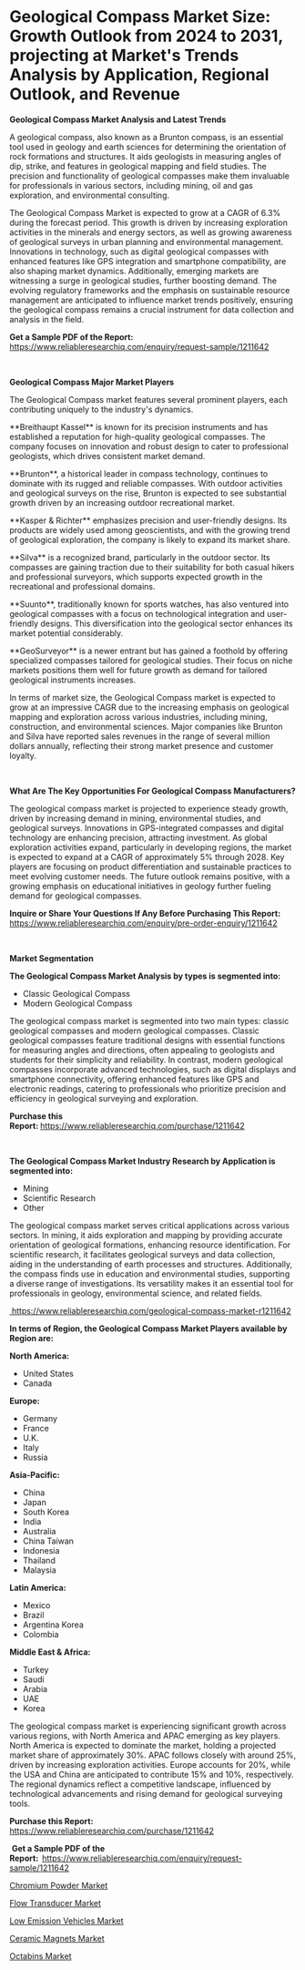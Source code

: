 <p><h1>Geological Compass Market Size: Growth Outlook from 2024 to 2031, projecting at Market's Trends Analysis by Application, Regional Outlook, and Revenue</h1></p><p><strong>Geological Compass Market Analysis and Latest Trends</strong></p>
<p><p>A geological compass, also known as a Brunton compass, is an essential tool used in geology and earth sciences for determining the orientation of rock formations and structures. It aids geologists in measuring angles of dip, strike, and features in geological mapping and field studies. The precision and functionality of geological compasses make them invaluable for professionals in various sectors, including mining, oil and gas exploration, and environmental consulting.</p><p>The Geological Compass Market is expected to grow at a CAGR of 6.3% during the forecast period. This growth is driven by increasing exploration activities in the minerals and energy sectors, as well as growing awareness of geological surveys in urban planning and environmental management. Innovations in technology, such as digital geological compasses with enhanced features like GPS integration and smartphone compatibility, are also shaping market dynamics. Additionally, emerging markets are witnessing a surge in geological studies, further boosting demand. The evolving regulatory frameworks and the emphasis on sustainable resource management are anticipated to influence market trends positively, ensuring the geological compass remains a crucial instrument for data collection and analysis in the field.</p></p>
<p><strong>Get a Sample PDF of the Report:&nbsp;</strong> <a href="https://www.reliableresearchiq.com/enquiry/request-sample/1211642?utm_campaign=101&utm_medium=2&utm_source=Github&utm_content=ia&utm_term=17122024&utm_id=geological-compass">https://www.reliableresearchiq.com/enquiry/request-sample/1211642</a></p>
<p>&nbsp;</p>
<p><strong>Geological Compass Major Market Players</strong></p>
<p><p>The Geological Compass market features several prominent players, each contributing uniquely to the industry's dynamics. </p><p>**Breithaupt Kassel** is known for its precision instruments and has established a reputation for high-quality geological compasses. The company focuses on innovation and robust design to cater to professional geologists, which drives consistent market demand. </p><p>**Brunton**, a historical leader in compass technology, continues to dominate with its rugged and reliable compasses. With outdoor activities and geological surveys on the rise, Brunton is expected to see substantial growth driven by an increasing outdoor recreational market. </p><p>**Kasper & Richter** emphasizes precision and user-friendly designs. Its products are widely used among geoscientists, and with the growing trend of geological exploration, the company is likely to expand its market share. </p><p>**Silva** is a recognized brand, particularly in the outdoor sector. Its compasses are gaining traction due to their suitability for both casual hikers and professional surveyors, which supports expected growth in the recreational and professional domains. </p><p>**Suunto**, traditionally known for sports watches, has also ventured into geological compasses with a focus on technological integration and user-friendly designs. This diversification into the geological sector enhances its market potential considerably. </p><p>**GeoSurveyor** is a newer entrant but has gained a foothold by offering specialized compasses tailored for geological studies. Their focus on niche markets positions them well for future growth as demand for tailored geological instruments increases.</p><p>In terms of market size, the Geological Compass market is expected to grow at an impressive CAGR due to the increasing emphasis on geological mapping and exploration across various industries, including mining, construction, and environmental sciences. Major companies like Brunton and Silva have reported sales revenues in the range of several million dollars annually, reflecting their strong market presence and customer loyalty.</p></p>
<p>&nbsp;</p>
<p><strong>What Are The Key Opportunities For Geological Compass Manufacturers?</strong></p>
<p><p>The geological compass market is projected to experience steady growth, driven by increasing demand in mining, environmental studies, and geological surveys. Innovations in GPS-integrated compasses and digital technology are enhancing precision, attracting investment. As global exploration activities expand, particularly in developing regions, the market is expected to expand at a CAGR of approximately 5% through 2028. Key players are focusing on product differentiation and sustainable practices to meet evolving customer needs. The future outlook remains positive, with a growing emphasis on educational initiatives in geology further fueling demand for geological compasses.</p></p>
<p><strong>Inquire or Share Your Questions If Any Before Purchasing This Report:</strong> <a href="https://www.reliableresearchiq.com/enquiry/pre-order-enquiry/1211642?utm_campaign=101&utm_medium=2&utm_source=Github&utm_content=ia&utm_term=17122024&utm_id=geological-compass">https://www.reliableresearchiq.com/enquiry/pre-order-enquiry/1211642</a></p>
<p>&nbsp;</p>
<p><strong>Market Segmentation</strong></p>
<p><strong>The Geological Compass Market Analysis by types is segmented into:</strong></p>
<p><ul><li>Classic Geological Compass</li><li>Modern Geological Compass</li></ul></p>
<p><p>The geological compass market is segmented into two main types: classic geological compasses and modern geological compasses. Classic geological compasses feature traditional designs with essential functions for measuring angles and directions, often appealing to geologists and students for their simplicity and reliability. In contrast, modern geological compasses incorporate advanced technologies, such as digital displays and smartphone connectivity, offering enhanced features like GPS and electronic readings, catering to professionals who prioritize precision and efficiency in geological surveying and exploration.</p></p>
<p><strong>Purchase this Report:&nbsp;</strong><a href="https://www.reliableresearchiq.com/purchase/1211642?utm_campaign=101&utm_medium=2&utm_source=Github&utm_content=ia&utm_term=17122024&utm_id=geological-compass">https://www.reliableresearchiq.com/purchase/1211642</a></p>
<p>&nbsp;</p>
<p><strong>The Geological Compass Market Industry Research by Application is segmented into:</strong></p>
<p><ul><li>Mining</li><li>Scientific Research</li><li>Other</li></ul></p>
<p><p>The geological compass market serves critical applications across various sectors. In mining, it aids exploration and mapping by providing accurate orientation of geological formations, enhancing resource identification. For scientific research, it facilitates geological surveys and data collection, aiding in the understanding of earth processes and structures. Additionally, the compass finds use in education and environmental studies, supporting a diverse range of investigations. Its versatility makes it an essential tool for professionals in geology, environmental science, and related fields.</p></p>
<p><a href="https://www.reliableresearchiq.com/geological-compass-market-r1211642?utm_campaign=101&utm_medium=2&utm_source=Github&utm_content=ia&utm_term=17122024&utm_id=geological-compass">&nbsp;https://www.reliableresearchiq.com/geological-compass-market-r1211642</a></p>
<p><strong>In terms of Region, the Geological Compass Market Players available by Region are:</strong></p>
<p>
    <p> <strong> North America: </strong>
        <ul>
            <li>United States</li>
            <li>Canada</li>
        </ul>
        </p> 
    <p> <strong> Europe: </strong>
        <ul>
            <li>Germany</li>
            <li>France</li>
            <li>U.K.</li>
            <li>Italy</li>
            <li>Russia</li>
        </ul>
        </p> 
    <p> <strong> Asia-Pacific: </strong>
        <ul>
            <li>China</li>
            <li>Japan</li>
            <li>South Korea</li>
            <li>India</li>
            <li>Australia</li>
            <li>China Taiwan</li>
            <li>Indonesia</li>
            <li>Thailand</li>
            <li>Malaysia</li>
        </ul>
        </p> 
    <p> <strong> Latin America: </strong>
        <ul>
            <li>Mexico</li>
            <li>Brazil</li>
            <li>Argentina Korea</li>
            <li>Colombia</li>
        </ul>
        </p> 
    <p> <strong> Middle East & Africa: </strong>
        <ul>
            <li>Turkey</li>
            <li>Saudi</li>
            <li>Arabia</li>
            <li>UAE</li>
            <li>Korea</li>
        </ul>
    </p>
    </p>
<p><p>The geological compass market is experiencing significant growth across various regions, with North America and APAC emerging as key players. North America is expected to dominate the market, holding a projected market share of approximately 30%. APAC follows closely with around 25%, driven by increasing exploration activities. Europe accounts for 20%, while the USA and China are anticipated to contribute 15% and 10%, respectively. The regional dynamics reflect a competitive landscape, influenced by technological advancements and rising demand for geological surveying tools.</p></p>
<p><strong>Purchase this Report: </strong><a href="https://www.reliableresearchiq.com/purchase/1211642?utm_campaign=101&utm_medium=2&utm_source=Github&utm_content=ia&utm_term=17122024&utm_id=geological-compass">https://www.reliableresearchiq.com/purchase/1211642</a></p>
<p>&nbsp;<strong>Get a Sample PDF of the Report:&nbsp;&nbsp;</strong><a href="https://www.reliableresearchiq.com/enquiry/request-sample/1211642?utm_campaign=101&utm_medium=2&utm_source=Github&utm_content=ia&utm_term=17122024&utm_id=geological-compass">https://www.reliableresearchiq.com/enquiry/request-sample/1211642</a></p>
<p><strong></strong></p>
<p><p><a href="https://www.linkedin.com/pulse/empowering-stakeholders-insights-from-chromium-powder-16omc?utm_campaign=101&utm_medium=2&utm_source=Github&utm_content=ia&utm_term=17122024&utm_id=geological-compass">Chromium Powder Market</a></p><p><a href="https://www.linkedin.com/pulse/a-mkt-nova-vc8zf?utm_campaign=101&utm_medium=2&utm_source=Github&utm_content=ia&utm_term=17122024&utm_id=geological-compass">Flow Transducer Market</a></p><p><a href="https://www.linkedin.com/pulse/low-emission-vehicles-market-analysis-report-2024-2031-key-insights-grcoe?utm_campaign=101&utm_medium=2&utm_source=Github&utm_content=ia&utm_term=17122024&utm_id=geological-compass">Low Emission Vehicles Market</a></p><p><a href="https://www.linkedin.com/pulse/research-examination-onthe-ceramic-magnets-marketsize-moj0c?utm_campaign=101&utm_medium=2&utm_source=Github&utm_content=ia&utm_term=17122024&utm_id=geological-compass">Ceramic Magnets Market</a></p><p><a href="https://www.linkedin.com/pulse/comprehensive-study-octabins-market-share-size-growth-bxbvc?utm_campaign=101&utm_medium=2&utm_source=Github&utm_content=ia&utm_term=17122024&utm_id=geological-compass">Octabins Market</a></p></p>
